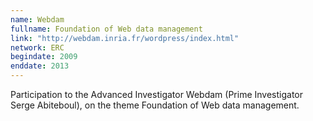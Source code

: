 ```yaml
---
name: Webdam 
fullname: Foundation of Web data management
link: "http://webdam.inria.fr/wordpress/index.html"
network: ERC
begindate: 2009 
enddate: 2013
---
```


Participation to the Advanced Investigator Webdam (Prime Investigator Serge Abiteboul), on the theme Foundation of Web data management.
